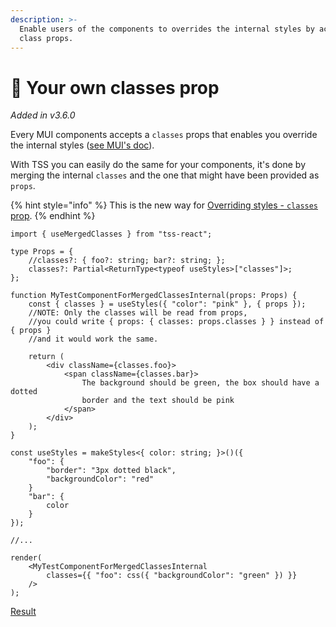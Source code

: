 ```yaml
---
description: >-
  Enable users of the components to overrides the internal styles by accepting a
  class props.
---
```


# 🦱 Your own classes prop

_Added in v3.6.0_

Every MUI components accepts a `classes` props that enables you override the internal styles ([see MUI's doc](https://mui.com/guides/api/#css-classes)). &#x20;

With TSS you can easily do the same for your components, it's done by merging the internal `classes` and the one that might have been provided as `props`.

{% hint style="info" %}
This is the new way for [Overriding styles - `classes` prop](https://v4.mui.com/styles/advanced/%23overriding-styles-classes-prop). &#x20;
{% endhint %}

```tsx
import { useMergedClasses } from "tss-react";

type Props = {
    //classes?: { foo?: string; bar?: string; };
    classes?: Partial<ReturnType<typeof useStyles>["classes"]>;
};

function MyTestComponentForMergedClassesInternal(props: Props) {
    const { classes } = useStyles({ "color": "pink" }, { props });
    //NOTE: Only the classes will be read from props, 
    //you could write { props: { classes: props.classes } } instead of { props }
    //and it would work the same. 

    return (
        <div className={classes.foo}>
            <span className={classes.bar}>
                The background should be green, the box should have a dotted
                border and the text should be pink
            </span>
        </div>
    );
}

const useStyles = makeStyles<{ color: string; }>()({
    "foo": {
        "border": "3px dotted black",
        "backgroundColor": "red"
    }
    "bar": {
        color
    }
});

//...

render(
    <MyTestComponentForMergedClassesInternal
        classes={{ "foo": css({ "backgroundColor": "green" }) }}
    />
);
```

[Result](https://user-images.githubusercontent.com/6702424/148137845-9e27e75c-2f3b-489f-a9b2-73e84ea0bafa.png)
